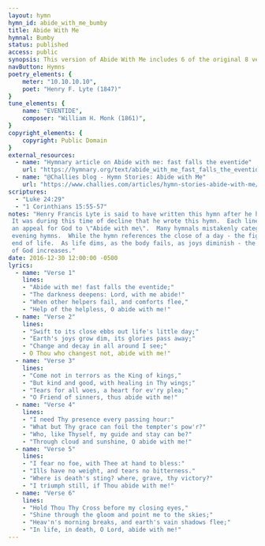 ```yaml
---
layout: hymn
hymn_id: abide_with_me_bumby
title: Abide With Me
hymnal: Bumby
status: published
access: public
synopsis: This version of Abide With Me includes 6 of the original 8 verses.
navButton: Hymns
poetry_elements: {
    meter: "10.10.10.10", 
    poet: "Henry F. Lyte (1847)"
}
tune_elements: {
    name: "EVENTIDE",
    composer: "William H. Monk (1861)",
}
copyright_elements: {
    copyright: Public Domain
}
external_resources:
  - name: "Hymnary article on Abide with me: fast falls the eventide"
    url: "https://hymnary.org/text/abide_with_me_fast_falls_the_eventide"
  - name: "@Challies blog - Hymn Stories: Abide with Me"
    url: "https://www.challies.com/articles/hymn-stories-abide-with-me/"
scriptures:
  - "Luke 24:29"
  - "1 Corinthians 15:55-57"
notes: "Henry Francis Lyte is said to have written this hymn after he had contracted tuberculosis.
 It was during this time of decline that he wrote this hymn.  Each line of the hymn ends with
 an appeal for God to \"Abide with me\".  Many hymnals mistakenly categorize this hymn with
 evening hymns.  While the hymn references the close of a day - the figure is referring to the
 end of life.  As life dims, as the body fails, as joys diminish - the yearning for the presence
 of God increases."
date: 2016-12-30 12:00:00 -0500
lyrics:
  - name: "Verse 1"
    lines:
    - "Abide with me! fast falls the eventide;"
    - "The darkness deepens: Lord, with me abide!"
    - "When other helpers fail, and comforts flee,"
    - "Help of the helpless, O abide with me!"
  - name: "Verse 2"
    lines:
    - "Swift to its close ebbs out life's little day;"
    - "Earth's joys grow dim, its glories pass away;"
    - "Change and decay in all around I see;"
    - O Thou who changest not, abide with me!"
  - name: "Verse 3"
    lines:
    - "Come not in terrors as the King of kings,"
    - "But kind and good, with healing in Thy wings;"
    - "Tears for all woes, a heart for ev'ry plea;"
    - "O Friend of sinners, thus abide with me!"
  - name: "Verse 4"
    lines:
    - "I need Thy presence every passing hour:"
    - "What but Thy grace can foil the tempter's pow'r?"
    - "Who, like Thyself, my guide and stay can be?"
    - "Through cloud and sunshine, O abide with me!"
  - name: "Verse 5"
    lines:
    - "I fear no foe, with Thee at hand to bless:"
    - "Ills have no weight, and tears no bitterness."
    - "Where is death's sting? where, grave, thy victory?"
    - "I triumph still, if Thou abide with me!"
  - name: "Verse 6"
    lines:
    - "Hold Thou Thy Cross before my closing eyes,"
    - "Shine through the gloom and point me to the skies;"
    - "Heav'n's morning breaks, and earth's vain shadows flee;"
    - "In life, in death, O Lord, abide with me!"
---
```

